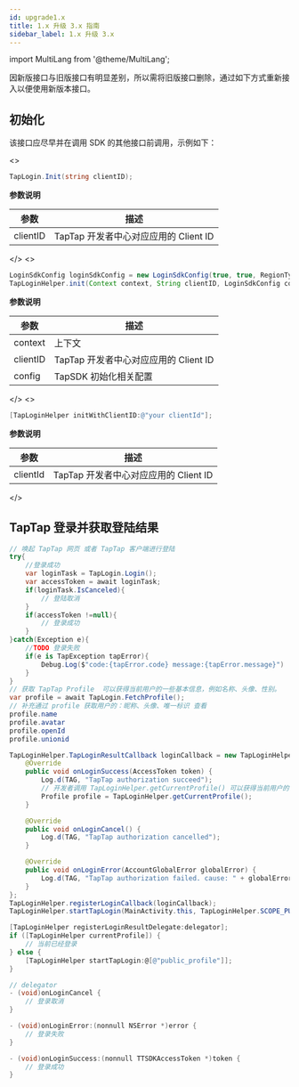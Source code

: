 ```yaml
---
id: upgrade1.x
title: 1.x 升级 3.x 指南
sidebar_label: 1.x 升级 3.x
---
```


import MultiLang from '@theme/MultiLang';

因新版接口与旧版接口有明显差别，所以需将旧版接口删除，通过如下方式重新接入以便使用新版本接口。

## 初始化

该接口应尽早并在调用 SDK 的其他接口前调用，示例如下：

<MultiLang>
<>

```cs
TapLogin.Init(string clientID);
```

**参数说明**

参数  | 描述
| ------ | ------ |
clientID | TapTap 开发者中心对应应用的 Client ID

</>
<>

```java
LoginSdkConfig loginSdkConfig = new LoginSdkConfig(true, true, RegionType.CN);
TapLoginHelper.init(Context context, String clientID, LoginSdkConfig config);
```

**参数说明**

参数  | 描述
| ------ | ------ |
context | 上下文
clientID | TapTap 开发者中心对应应用的 Client ID
config | TapSDK 初始化相关配置

</>
<>

```objectivec
[TapLoginHelper initWithClientID:@"your clientId"];
```
**参数说明**

参数  | 描述
| ------ | ------ |
clientId | TapTap 开发者中心对应应用的 Client ID

</>


</MultiLang>


## TapTap 登录并获取登陆结果

<MultiLang>


```cs
// 唤起 TapTap 网页 或者 TapTap 客户端进行登陆
try{
    //登录成功
    var loginTask = TapLogin.Login();
    var accessToken = await loginTask;
    if(loginTask.IsCanceled){
        // 登陆取消
    }
    if(accessToken !=null){
        // 登录成功
    }
}catch(Exception e){
    //TODO 登录失败
    if(e is TapException tapError){
        Debug.Log($"code:{tapError.code} message:{tapError.message}")
    }
}
// 获取 TapTap Profile  可以获得当前用户的一些基本信息，例如名称、头像、性别。
var profile = await TapLogin.FetchProfile();
// 补充通过 profile 获取用户的：昵称、头像、唯一标识 查看 
profile.name  
profile.avatar 
profile.openId
profile.unionid
```

```java
TapLoginHelper.TapLoginResultCallback loginCallback = new TapLoginHelper.TapLoginResultCallback() {
    @Override
    public void onLoginSuccess(AccessToken token) {
        Log.d(TAG, "TapTap authorization succeed");
        // 开发者调用 TapLoginHelper.getCurrentProfile() 可以获得当前用户的一些基本信息，例如名称、头像、性别。
        Profile profile = TapLoginHelper.getCurrentProfile();
    }

    @Override
    public void onLoginCancel() {
        Log.d(TAG, "TapTap authorization cancelled");
    }

    @Override
    public void onLoginError(AccountGlobalError globalError) {
        Log.d(TAG, "TapTap authorization failed. cause: " + globalError.getMessage());
    }
};
TapLoginHelper.registerLoginCallback(loginCallback);
TapLoginHelper.startTapLogin(MainActivity.this, TapLoginHelper.SCOPE_PUBLIC_PROFILE);
```

```objectivec
[TapLoginHelper registerLoginResultDelegate:delegator];
if ([TapLoginHelper currentProfile]) {
    // 当前已经登录
} else {
    [TapLoginHelper startTapLogin:@[@"public_profile"]];
}

// delegator
- (void)onLoginCancel {
    // 登录取消
}

- (void)onLoginError:(nonnull NSError *)error {
    // 登录失败
}

- (void)onLoginSuccess:(nonnull TTSDKAccessToken *)token {
    // 登录成功
}
```

</MultiLang>